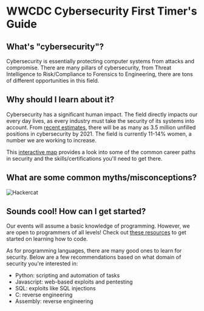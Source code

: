 # WWCDC Cybersecurity First Timer's Guide

## What's "cybersecurity"?
Cybersecurity is essentially protecting computer systems from attacks and compromise. There are many pillars of cybersecurity, from Threat Intelligence to Risk/Compliance to Forensics to Engineering, there are tons of different opportunities in this field. 


## Why should I learn about it? 

Cybersecurity has a significant human impact. The field directly impacts our every day lives, as every industry must take the security of its systems into account. From [recent estimates](https://www.forbes.com/sites/forbestechcouncil/2018/08/09/the-cybersecurity-talent-gap-is-an-industry-crisis/#5bb186d1a6b3), there will be as many as 3.5 million unfilled positions in cybersecurity by 2021. The field is currently 11-14% women, a number we are working to increase. 

This [interactive map](https://www.cyberseek.org/pathway.html) provides a look into some of the common career paths in security and the skills/certifications you'll need to get there. 


## What are some common myths/misconceptions? 
![Hackercat](https://media.giphy.com/media/lJNoBCvQYp7nq/giphy.gif)


## Sounds cool! How can I get started? 
Our events will assume a basic knowledge of programming. However, we are open to programmers of all levels! Check out [these resources](https://github.com/WomenWhoCode/guidelines-resources/blob/master/learn_to_program.md) to get started on learning how to code. 

As for programming languages, there are many good ones to learn for security. Below are a few recommendations based on what domain of security you're interested in: 

* Python: scripting and automation of tasks 
* Javascript: web-based exploits and pentesting  
* SQL: exploits like SQL injections 
* C: reverse engineering 
* Assembly: reverse engineering 



